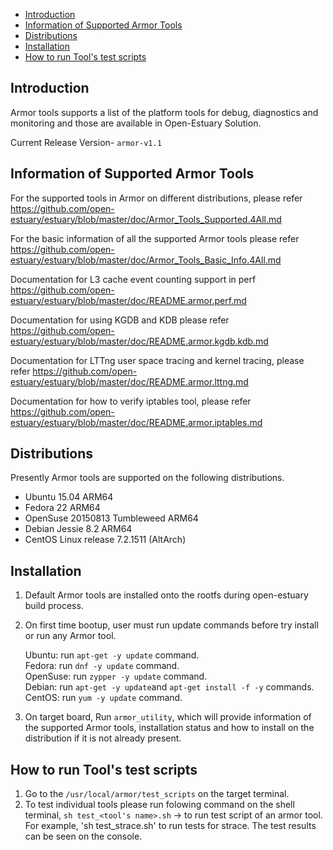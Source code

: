 * [Introduction](#1)
* [Information of Supported Armor Tools ](#2)
* [Distributions](#3)
* [Installation](#4)
* [How to run Tool's test scripts](#5)

## <a name="1">Introduction</a>

Armor tools supports a list of the platform tools for debug, diagnostics and monitoring and those are available in Open-Estuary Solution.

Current Release Version- `armor-v1.1`

## <a name="2">Information of Supported Armor Tools</a>

For the supported tools in Armor on different distributions, please refer  https://github.com/open-estuary/estuary/blob/master/doc/Armor_Tools_Supported.4All.md

For the basic information of all the supported Armor tools please refer https://github.com/open-estuary/estuary/blob/master/doc/Armor_Tools_Basic_Info.4All.md

Documentation for L3 cache event counting support in perf https://github.com/open-estuary/estuary/blob/master/doc/README.armor.perf.md

Documentation for using KGDB and KDB please refer https://github.com/open-estuary/estuary/blob/master/doc/README.armor.kgdb.kdb.md

Documentation for LTTng user space tracing and kernel tracing, please refer https://github.com/open-estuary/estuary/blob/master/doc/README.armor.lttng.md

Documentation for how to verify iptables tool, please refer https://github.com/open-estuary/estuary/blob/master/doc/README.armor.iptables.md

## <a name="3">Distributions</a>

Presently Armor tools are supported on the following distributions.

* Ubuntu 15.04 ARM64  
* Fedora 22 ARM64  
* OpenSuse 20150813 Tumbleweed ARM64  
* Debian Jessie 8.2 ARM64  
* CentOS Linux release 7.2.1511 (AltArch)  

## <a name="4">Installation</a>

1. Default Armor tools are installed onto the rootfs during open-estuary build process.  
2. On first time bootup, user must run update commands before try install or run any Armor tool.

   Ubuntu: run `apt-get -y update` command.  
   Fedora: run `dnf -y update` command.  
   OpenSuse: run `zypper -y update` command.  
   Debian: run `apt-get -y update`and `apt-get install -f -y` commands.  
   CentOS: run `yum -y update` command.  
3. On target board, Run `armor_utility`, which will provide information of the supported Armor tools, installation status and how to install on the distribution if it is not already present.

## <a name="5">How to run Tool's test scripts</a>

1. Go to the `/usr/local/armor/test_scripts` on the target terminal.  
2. To test individual tools please run folowing command on the shell terminal, `sh test_<tool's name>.sh` -> to run test script of an armor tool.
    For example, 'sh test_strace.sh' to run tests for strace. The test results can be seen on the console.
